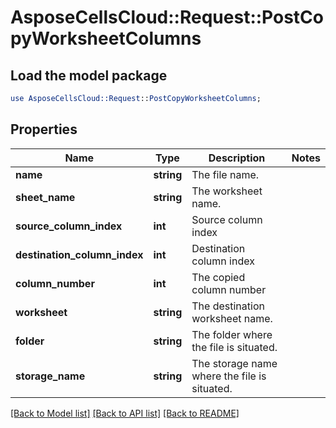 # AsposeCellsCloud::Request::PostCopyWorksheetColumns 

## Load the model package
```perl
use AsposeCellsCloud::Request::PostCopyWorksheetColumns;
```

## Properties
Name | Type | Description | Notes
------------ | ------------- | ------------- | -------------
**name** | **string** | The file name. |
**sheet_name** | **string** | The worksheet name. |
**source_column_index** | **int** | Source column index |
**destination_column_index** | **int** | Destination column index |
**column_number** | **int** | The copied column number |
**worksheet** | **string** | The destination worksheet name. |
**folder** | **string** | The folder where the file is situated. |
**storage_name** | **string** | The storage name where the file is situated. |  

[[Back to Model list]](../README.md#documentation-for-requests) [[Back to API list]](../README.md#documentation-for-api-endpoints) [[Back to README]](../README.md)

